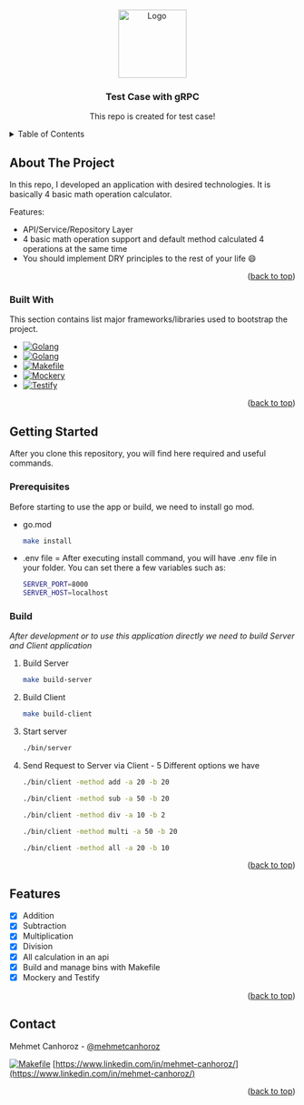 <a name="readme-top"></a>
<!-- PROJECT LOGO -->
<br />
<div align="center">
    <img src="https://pngimg.com/uploads/calculator/calculator_PNG102230.png" alt="Logo" width="120">
<h3 align="center">Test Case with gRPC</h3>
  <p align="center">
    This repo is created for test case!
  </p>
</div>



<!-- TABLE OF CONTENTS -->
<details>
  <summary>Table of Contents</summary>
  <ol>
    <li>
      <a href="#about-the-project">About The Project</a>
      <ul>
        <li><a href="#built-with">Built With</a></li>
      </ul>
    </li>
    <li>
      <a href="#getting-started">Getting Started</a>
      <ul>
        <li><a href="#prerequisites">Prerequisites</a></li>
        <li><a href="#build">Build</a></li>
      </ul>
    </li>
    <li><a href="#usage">Usage</a></li>
    <li><a href="#features">Features</a></li>
    <li><a href="#contact">Contact</a></li>
  </ol>
</details>



<!-- ABOUT THE PROJECT -->
## About The Project

In this repo, I developed an application with desired technologies. It is basically 4 basic math operation calculator.

Features:
* API/Service/Repository Layer
* 4 basic math operation support and default method calculated 4 operations at the same time
* You should implement DRY principles to the rest of your life :smile:


<p align="right">(<a href="#readme-top">back to top</a>)</p>



### Built With

This section contains list major frameworks/libraries used to bootstrap the project.

* [![Golang][Golang]][Golang-url]
* [![Golang][gRPC]][gRPC-url]
* [![Makefile][makefile]][makefile-url]
* [![Mockery][mockery]][mockery-url]
* [![Testify][testify]][testify-url]

<p align="right">(<a href="#readme-top">back to top</a>)</p>



<!-- GETTING STARTED -->
## Getting Started

After you clone this repository, you will find here required and useful commands.

### Prerequisites

Before starting to use the app or build, we need to install go mod.
* go.mod
  ```sh
  make install
  ```
* .env file = After executing install command, you will have .env file in your folder. You can set there a few variables such as:
  ```sh
  SERVER_PORT=8000
  SERVER_HOST=localhost
  ```

### Build

_After development or to use this application directly we need to build Server and Client application_

1. Build Server
   ```sh
   make build-server
   ```
2. Build Client
   ```sh
   make build-client
   ```
3. Start server
   ```sh
   ./bin/server
   ```
4. Send Request to Server via Client - 5 Different options we have
   ```sh
   ./bin/client -method add -a 20 -b 20
   ```
   ```sh
   ./bin/client -method sub -a 50 -b 20
   ```
   ```sh
   ./bin/client -method div -a 10 -b 2
   ```
   ```sh
   ./bin/client -method multi -a 50 -b 20
   ```
   ```sh
   ./bin/client -method all -a 20 -b 10
   ```

<p align="right">(<a href="#readme-top">back to top</a>)</p>



<!-- FEATURES -->
## Features

- [x] Addition
- [x] Subtraction
- [x] Multiplication
- [x] Division
- [x] All calculation in an api
- [x] Build and manage bins with Makefile
- [x] Mockery and Testify

<p align="right">(<a href="#readme-top">back to top</a>)</p>



<!-- CONTACT -->
## Contact

Mehmet Canhoroz - [@mehmetcanhoroz](https://twitter.com/mehmetcanhoroz)



[![Makefile][linkedin-shield]][linkedin-url]  [https://www.linkedin.com/in/mehmet-canhoroz/](https://www.linkedin.com/in/mehmet-canhoroz/)

<p align="right">(<a href="#readme-top">back to top</a>)</p>



<!-- MARKDOWN LINKS & IMAGES -->
<!-- https://www.markdownguide.org/basic-syntax/#reference-style-links -->
[Golang]: https://img.shields.io/badge/golang-000000?style=for-the-badge&logo=go&logoColor=white
[Golang-url]: https://go.dev/
[gRPC]: https://img.shields.io/badge/grpc-0769AD?style=for-the-badge&logo=grpc&logoColor=white
[gRPC-url]: https://grpc.io/
[makefile]: https://img.shields.io/badge/Makefile-DD0031?style=for-the-badge&logo=makefile&logoColor=white
[makefile-url]: https://www.gnu.org/software/make/manual/make.html
[linkedin-shield]: https://img.shields.io/badge/-LinkedIn-black.svg?style=for-the-badge&logo=linkedin&colorB=555
[linkedin-url]: https://linkedin.com/in/mehmet-canhoroz
[mockery]: https://img.shields.io/badge/Mockery-563D7C?style=for-the-badge&logo=mockery&logoColor=white
[mockery-url]: https://github.com/vektra/mockery
[testify]: https://img.shields.io/badge/Testify-FF2D20?style=for-the-badge&logo=testify&logoColor=white
[testify-url]: https://github.com/stretchr/testify